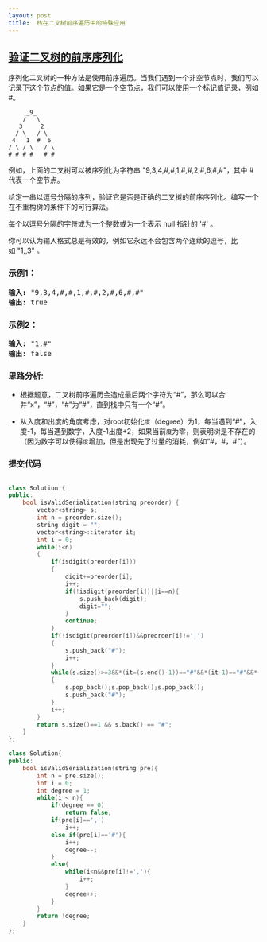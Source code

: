 ```yaml
---
layout: post
title:  栈在二叉树前序遍历中的特殊应用
---
```


## [验证二叉树的前序序列化](https://leetcode-cn.com/problems/verify-preorder-serialization-of-a-binary-tree/)

序列化二叉树的一种方法是使用前序遍历。当我们遇到一个非空节点时，我们可以记录下这个节点的值。如果它是一个空节点，我们可以使用一个标记值记录，例如 #。

```
     _9_
    /   \
   3     2
  / \   / \
 4   1  #  6
/ \ / \   / \
# # # #   # #

```

例如，上面的二叉树可以被序列化为字符串 "9,3,4,#,#,1,#,#,2,#,6,#,#"，其中 # 代表一个空节点。

给定一串以逗号分隔的序列，验证它是否是正确的二叉树的前序序列化。编写一个在不重构树的条件下的可行算法。

每个以逗号分隔的字符或为一个整数或为一个表示 null 指针的 '#' 。

你可以认为输入格式总是有效的，例如它永远不会包含两个连续的逗号，比如 "1,,3" 。




### 示例1：
<pre>
<strong>输入:</strong> "9,3,4,#,#,1,#,#,2,#,6,#,#"
<strong>输出:</strong> true
</pre>

### 示例2：
<pre>
<strong>输入:</strong> "1,#"
<strong>输出:</strong> false
</pre>

### 思路分析:

- 根据题意，二叉树前序遍历会造成最后两个字符为“#”，那么可以合并“x”，“#”，“#”为“#”，直到栈中只有一个“#”。

- 从入度和出度的角度考虑，对root初始化`度`（degree）为1，每当遇到“#”，入度-1，每当遇到数字，入度-1出度+2，如果当前`度`为零，则表明树是不存在的（因为数字可以使得`度`增加，但是出现先了过量的消耗，例如“#，#，#”）。

### 提交代码

```C++

class Solution {
public:
    bool isValidSerialization(string preorder) {
        vector<string> s;
        int n = preorder.size();
        string digit = "";
        vector<string>::iterator it;
        int i = 0;
        while(i<n)
        {
            if(isdigit(preorder[i]))
            {
                digit+=preorder[i];
                i++;
                if(!isdigit(preorder[i])||i==n){
                    s.push_back(digit);
                    digit="";
                }
                continue;
            }
            if(!isdigit(preorder[i])&&preorder[i]!=',')
            {
                s.push_back("#");
                i++;
            }
            while(s.size()>=3&&*(it=(s.end()-1))=="#"&&*(it-1)=="#"&&*(it-2)!="#")
            {
                s.pop_back();s.pop_back();s.pop_back();
                s.push_back("#");
            }
            i++;
        }
        return s.size()==1 && s.back() == "#";
    }
};

class Solution{
public:
    bool isValidSerialization(string pre){
        int n = pre.size();
        int i = 0;
        int degree = 1;
        while(i < n){
            if(degree == 0)
                return false;
            if(pre[i]==',')
                i++;
            else if(pre[i]=='#'){
                i++;
                degree--;
            }
            else{
                while(i<n&&pre[i]!=','){
                    i++;
                }
                degree++;
            }
        }
        return !degree;
    }
};


```

